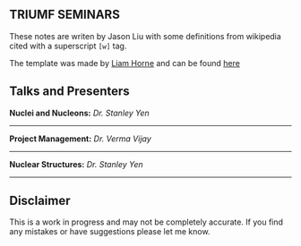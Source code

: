 
TRIUMF SEMINARS
-------

These notes are writen by Jason Liu with some definitions from wikipedia cited with a superscript <code>[w]</code> tag. 

The template was made by [Liam Horne]() and can be found [here](https://github.com/snario/notes-template)

## Talks and Presenters

**Nuclei and Nucleons:**
 *Dr. Stanley Yen*

------

**Project Management:**
 *Dr. Verma Vijay*

------

**Nuclear Structures:**
 *Dr. Stanley Yen*

------

## Disclaimer

This is a work in progress and may not be completely accurate. If you find any mistakes or have suggestions please let me know. 
